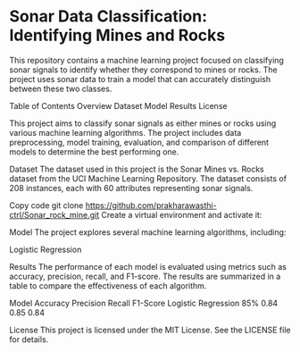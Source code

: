# Sonar Data Classification: Identifying Mines and Rocks
This repository contains a machine learning project focused on classifying sonar signals to identify whether they correspond to mines or rocks. The project uses sonar data to train a model that can accurately distinguish between these two classes.

Table of Contents
Overview
Dataset
Model
Results
License

This project aims to classify sonar signals as either mines or rocks using various machine learning algorithms. The project includes data preprocessing, model training, evaluation, and comparison of different models to determine the best performing one.

Dataset
The dataset used in this project is the Sonar Mines vs. Rocks dataset from the UCI Machine Learning Repository. The dataset consists of 208 instances, each with 60 attributes representing sonar signals.

Copy code
git clone https://github.com/prakharawasthi-ctrl/Sonar_rock_mine.git
Create a virtual environment and activate it:



Model
The project explores several machine learning algorithms, including:

Logistic Regression


Results
The performance of each model is evaluated using metrics such as accuracy, precision, recall, and F1-score. The results are summarized in a table to compare the effectiveness of each algorithm.

Model	                 Accuracy	  Precision	Recall	F1-Score
Logistic Regression      	85%	     0.84	     0.85	    0.84

License
This project is licensed under the MIT License. See the LICENSE file for details.
